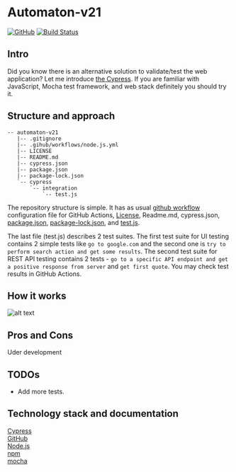 # Automaton-v21
[![GitHub](https://img.shields.io/github/license/mashape/apistatus.svg)](https://github.com/BurhanH/Automaton-v21/blob/master/LICENSE)
[![Build Status](https://travis-ci.org/BurhanH/Automaton-v21.svg?branch=master)](https://travis-ci.org/BurhanH/Automaton-v21)

## Intro
Did you know there is an alternative solution to validate/test the web application? Let me introduce [the Cypress](https://www.cypress.io/).
If you are familiar with JavaScript, Mocha test framework, and web stack definitely you should try it.

## Structure and approach
```text
-- automaton-v21
   |-- .gitignore
   |-- .gihub/workflows/node.js.yml
   |-- LICENSE
   |-- README.md
   |-- cypress.json
   |-- package.json
   |-- package-lock.json
   `-- cypress
       `-- integration
           `-- test.js
```
The repository structure is simple. It has as usual [github workflow](.github/workflows/node.js.yml) configuration file for GitHub Actions, [License](LICENSE), Readme.md, cypress.json, [package.json](package.json), [package-lock.json](package-lock.json), and [test.js](/cypress/integration/test.js).

The last file (test.js) describes 2 test suites. The first test suite for UI testing contains 2 simple tests like `go to google.com` and the second one is `try to perform search action and get some results`. The second test suite for REST API testing contains 2 tests - `go to a specific API endpoint and get a positive response from server` and `get first quote`.
You may check test results in GitHub Actions.

## How it works
![alt text](how-it-works.gif "How it works")

## Pros and Cons
Uder development

## TODOs 
- Add more tests.

## Technology stack and documentation
[Cypress](https://www.cypress.io/) <br>
[GitHub](https://help.github.com/en) <br>
[Node.js](https://nodejs.org/en/) <br>
[npm](https://www.npmjs.com/) <br>
[mocha](https://mochajs.org/) <br>
